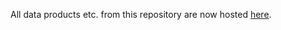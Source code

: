All data products etc. from this repository are now hosted
[here](https://github.com/jspilker/data/tree/master/2018_z5_moloutflow).
